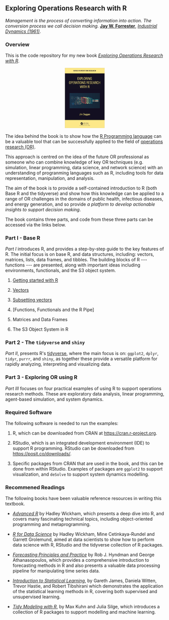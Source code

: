 ## Exploring Operations Research with R

*Management is the process of converting information into action. The conversion process we call decision making.* [**Jay W. Forrester**](https://en.wikipedia.org/wiki/Jay_Wright_Forrester), [*Industrial Dynamics (1961)*](https://www.amazon.co.uk/Industrial-Dynamics-Jay-W-Forrester/dp/1883823366).

### Overview
This is the code repository for my new book [*Exploring Operations Research with R*](https://www.routledge.com/Exploring-Operations-Research-with-R/Duggan/p/book/9781032277165).

<p align="center" width="100%">
    <img width="25%" src="BookCover.png">
</p>

The idea behind the book is to show how the [R Programming language](https://www.r-project.org/about.html) can be a valuable tool that can be successfully applied to the field of [operations research (OR)](https://www.theorsociety.com). 

This approach is centred on the idea of the future OR professional as someone who can combine knowledge of key OR techniques (e.g. simulation, linear programming, data science, and network science) with an understanding of progranming languages such as R, including tools for  data representation, manipulation, and analysis. 

The aim of the book is to provide a self-contained introduction to R (both Base R and the tidyverse) and show how this knowledge can be applied to a range of OR challenges in the domains of public health, infectious diseases, and energy generation, and so provide *a platform to develop actionable insights to support decision making*.

The book contains three parts, and code from these three parts can be accessed via the links below.



### Part I - Base R
*Part I* introduces R, and provides a step-by-step guide to the key features of R. The initial  focus is on base R, and data structures, including: vectors, matrices, lists, data frames, and tibbles. The building blocks of R --- functions --- are presented, along with important ideas including environments, functionals, and the S3 object system. 

1. [Getting started with R](https://github.com/JimDuggan/explore_or/tree/main/Part%20I/01%20Getting%20Started)

2. [Vectors](https://github.com/JimDuggan/explore_or/tree/main/Part%20I/02%20Vectors)

3. [Subsetting vectors](https://github.com/JimDuggan/explore_or/tree/main/Part%20I/03%20Subsetting%20vectors)

4. [Functions, Functionals and the R Pipe]

5. Matrices and Data Frames

6. The S3 Object System in R



### Part 2 - The `tidyverse` and `shiny`
*Part II*, presents R's  [tidyverse](https://www.tidyverse.org), where the main focus is on: `ggplot2`, `dplyr`, `tidyr`, `purrr`, and `shiny`, as together these provide a versatile platform for rapidly analyzing, interpreting and visualizing data.


### Part 3 - Exploring OR using R
*Part III* focuses on four practical examples of using R to support operations research methods. These are exploratory data analysis, linear programming, agent-based simulation, and system dynamics. 

### Required Software

The following software is needed to run the examples:

1. R, which can be downloaded from CRAN at https://cran.r-project.org.

2. RStudio, which is an integrated development environment (IDE) to support R programming. RStudio can be downloaded from https://posit.co/downloads/.

3. Specific packages from CRAN that are used in the book, and this can be done from within RStudio. Examples of packages are `ggplot2` to support visualization, and `deSolve` to support system dynamics modelling.


### Recommened Readings
The following books have been valuable reference resources in writing this textbook.

* [*Advanced R*](https://adv-r.hadley.nz) by Hadley Wickham, which presents a deep dive into R, and covers many fascinating technical topics, including object-oriented programming and metaprogramming.

* [*R for Data Science*](https://r4ds.hadley.nz) by Hadley Wickham, Mine Cetinkaya-Rundel and Garrett Grolemund, aimed at data scientists to show how to perform data science with R, RStudio and  the tidyverse collection of R packages.

* [*Forecasting Principles and Practice*](https://otexts.com/fpp3/) by Rob J. Hyndman and George Athanasopoulos, which provides a comprehensive introduction to forecasting methods in R and also presents a valuable data processing pipeline for manipulating time series data.

* [*Introduction to Statistical Learning*](https://www.statlearning.com), by Gareth James, Daniela Witten, Trevor Hastie, and Robert Tibshirani which demonstrates the application of the statistical learning methods in R, covering both supervised and unsupervised learning.

* [*Tidy Modeling with R*](https://www.tmwr.org), by Max Kuhn and Julia Silge, which introduces a collection of R packages to support modelling and machine learning.




